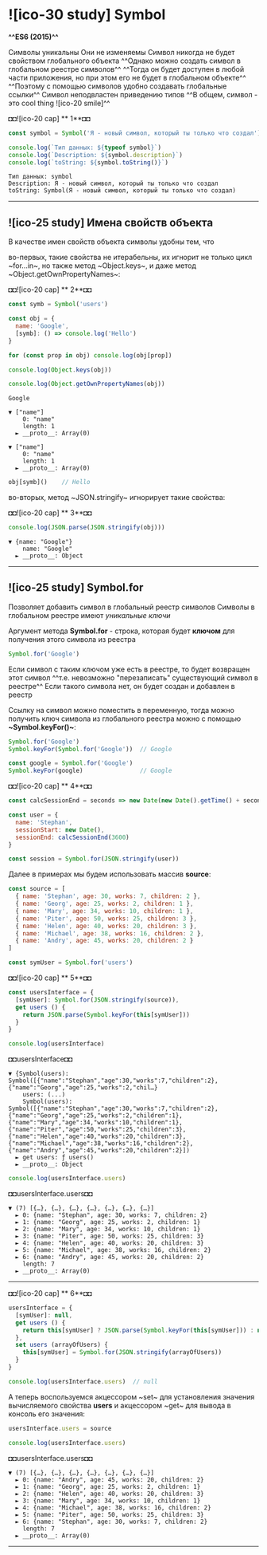 # ![ico-30 study] Symbol

**^^ES6 (2015)^^**

Символы уникальны
Они не изменяемы
Символ никогда не будет свойством глобального объекта
^^Однако можно создать символ в глобальном реестре символов^^
^^Тогда он будет доступен в любой части приложения, но при этом его не будет в глобальном объекте^^
^^Поэтому с помощью символов удобно создавать глобальные ссылки^^
Символ неподвластен приведению типов
^^В общем, символ - это cool thing ![ico-20 smile]^^

◘◘![ico-20 cap] ** 1**◘◘

~~~js
const symbol = Symbol('Я - новый символ, который ты только что создал')

console.log(`Тип данных: ${typeof symbol}`)
console.log(`Description: ${symbol.description}`)
console.log(`toString: ${symbol.toString()}`)
~~~

~~~console
Тип данных: symbol
Description: Я - новый символ, который ты только что создал
toString: Symbol(Я - новый символ, который ты только что создал)
~~~

_____________________________________

## ![ico-25 study] Имена свойств объекта

В качестве имен свойств объекта символы удобны тем, что

во-первых, такие свойства не итерабельны,
их игнорит не только цикл ~for...in~,
но также метод ~Object.keys~,
и даже метод ~Object.getOwnPropertyNames~:

◘◘![ico-20 cap] ** 2**◘◘

~~~js
const symb = Symbol('users')

const obj = {
  name: 'Google',
  [symb]: () => console.log('Hello')
}

for (const prop in obj) console.log(obj[prop])

console.log(Object.keys(obj))

console.log(Object.getOwnPropertyNames(obj))
~~~

~~~console
Google

▼ ["name"]
    0: "name"
    length: 1
  ► __proto__: Array(0)
  
▼ ["name"]
    0: "name"
    length: 1
  ► __proto__: Array(0)
~~~

~~~js
obj[symb]()    // Hello
~~~

во-вторых, метод ~JSON.stringify~ игнорирует такие свойства:

◘◘![ico-20 cap] ** 3**◘◘

~~~js
console.log(JSON.parse(JSON.stringify(obj)))
~~~

~~~console
▼ {name: "Google"}
    name: "Google"
  ► __proto__: Object
~~~

___________________________________________

## ![ico-25 study] Symbol.for

Позволяет добавить символ в глобальный реестр символов
Символы в глобальном реестре имеют _уникальные ключи_

Аргумент метода **Symbol.for** - строка, которая будет **ключом** для получения этого символа из реестра

~~~js
Symbol.for('Google')
~~~

Если символ с таким ключом уже есть в реестре, то будет возвращен этот символ
^^т.е. невозможно "перезаписать" существующий символ в реестре^^
Если такого символа нет, он будет создан и добавлен в реестр

Ссылку на символ можно поместить в переменную,
тогда можно получить ключ символа из глобального реестра можно с помощью **~Symbol.keyFor()~**:

~~~js
Symbol.for('Google')
Symbol.keyFor(Symbol.for('Google'))  // Google
~~~

~~~js
const google = Symbol.for('Google')
Symbol.keyFor(google)                // Google
~~~

◘◘![ico-20 cap] ** 4**◘◘

~~~js
const calcSessionEnd = seconds => new Date(new Date().getTime() + seconds * 1000)

const user = {
  name: 'Stephan',
  sessionStart: new Date(),
  sessionEnd: calcSessionEnd(3600)
}

const session = Symbol.for(JSON.stringify(user))
~~~

Далее в примерах мы будем использовать массив **source**:

~~~js
const source = [
  { name: 'Stephan', age: 30, works: 7, children: 2 },
  { name: 'Georg', age: 25, works: 2, children: 1 },
  { name: 'Mary', age: 34, works: 10, children: 1 },
  { name: 'Piter', age: 50, works: 25, children: 3 },
  { name: 'Helen', age: 40, works: 20, children: 3 },
  { name: 'Michael', age: 38, works: 16, children: 2 },
  { name: 'Andry', age: 45, works: 20, children: 2 }
]

const symUser = Symbol.for('users')
~~~

◘◘![ico-20 cap] ** 5**◘◘

~~~js
const usersInterface = {
  [symUser]: Symbol.for(JSON.stringify(source)),
  get users () {
    return JSON.parse(Symbol.keyFor(this[symUser]))
  }
}

console.log(usersInterface)
~~~

◘◘usersInterface◘◘

~~~console
▼ {Symbol(users): Symbol([{"name":"Stephan","age":30,"works":7,"children":2},{"name":"Georg","age":25,"works":2,"chil…}
    users: (...)
    Symbol(users): Symbol([{"name":"Stephan","age":30,"works":7,"children":2},{"name":"Georg","age":25,"works":2,"children":1},{"name":"Mary","age":34,"works":10,"children":1},{"name":"Piter","age":50,"works":25,"children":3},{"name":"Helen","age":40,"works":20,"children":3},{"name":"Michael","age":38,"works":16,"children":2},{"name":"Andry","age":45,"works":20,"children":2}])
  ► get users: ƒ users()
  ► __proto__: Object
~~~


~~~js
console.log(usersInterface.users)
~~~

◘◘usersInterface.users◘◘

~~~console
▼ (7) [{…}, {…}, {…}, {…}, {…}, {…}, {…}]
  ► 0: {name: "Stephan", age: 30, works: 7, children: 2}
  ► 1: {name: "Georg", age: 25, works: 2, children: 1}
  ► 2: {name: "Mary", age: 34, works: 10, children: 1}
  ► 3: {name: "Piter", age: 50, works: 25, children: 3}
  ► 4: {name: "Helen", age: 40, works: 20, children: 3}
  ► 5: {name: "Michael", age: 38, works: 16, children: 2}
  ► 6: {name: "Andry", age: 45, works: 20, children: 2}
    length: 7
  ► __proto__: Array(0)
~~~
__________________________


◘◘![ico-20 cap] ** 6**◘◘

~~~js
usersInterface = {
  [symUser]: null,
  get users () {
    return this[symUser] ? JSON.parse(Symbol.keyFor(this[symUser])) : null
  },
  set users (arrayOfUsers) {
    this[symUser] = Symbol.for(JSON.stringify(arrayOfUsers))
  }
}

console.log(usersInterface.users)  // null
~~~

А теперь воспользуемся акцессором ~set~ для установления значения вычисляемого свойства **users**
и акцессором ~get~ для вывода в консоль его значения:

~~~js
usersInterface.users = source

console.log(usersInterface.users)
~~~

◘◘usersInterface.users◘◘

~~~console
▼ (7) [{…}, {…}, {…}, {…}, {…}, {…}, {…}]
  ► 0: {name: "Andry", age: 45, works: 20, children: 2}
  ► 1: {name: "Georg", age: 25, works: 2, children: 1}
  ► 2: {name: "Helen", age: 40, works: 20, children: 3}
  ► 3: {name: "Mary", age: 34, works: 10, children: 1}
  ► 4: {name: "Michael", age: 38, works: 16, children: 2}
  ► 5: {name: "Piter", age: 50, works: 25, children: 3}
  ► 6: {name: "Stephan", age: 30, works: 7, children: 2}
    length: 7
  ► __proto__: Array(0)
~~~

____________________________________________

